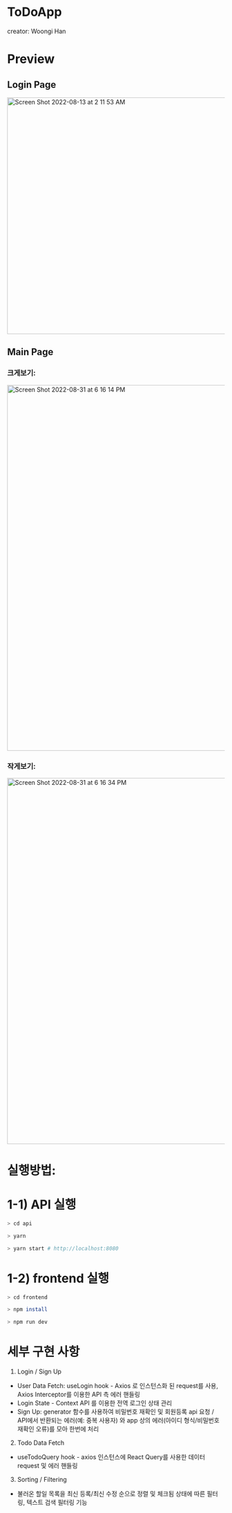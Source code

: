 # ToDoApp
creator: Woongi Han

# Preview

## Login Page
<img width="548" alt="Screen Shot 2022-08-13 at 2 11 53 AM" src="https://user-images.githubusercontent.com/69628701/184409438-9c4edb03-fd54-474b-9514-b7647639b9e9.png">

## Main Page
### 크게보기:
<img width="847" alt="Screen Shot 2022-08-31 at 6 16 14 PM" src="https://user-images.githubusercontent.com/69628701/187644116-af502b15-e61f-4c1a-8689-424d6e6e8788.png">

### 작게보기:
<img width="848" alt="Screen Shot 2022-08-31 at 6 16 34 PM" src="https://user-images.githubusercontent.com/69628701/187644177-c721d26c-7e13-41ef-9f4c-88c4ed2ccfac.png">

# 실행방법:

# 1-1) API 실행

```bash
> cd api

> yarn

> yarn start # http://localhost:8080
```

# 1-2) frontend 실행

```bash
> cd frontend

> npm install

> npm run dev
```

# 세부 구현 사항
1. Login / Sign Up
- User Data Fetch: useLogin hook - Axios 로 인스턴스화 된 request를 사용, Axios Interceptor를 이용한 API 측 에러 핸들링
- Login State - Context API 를 이용한 전역 로그인 상태 관리
- Sign Up: generator 함수를 사용하여 비밀번호 재확인 및 회원등록 api 요청 / API에서 반환되는 에러(예: 중복 사용자) 와 app 상의 에러(아이디 형식/비밀번호 재확인 오류)를 모아 한번에 처리 

2. Todo Data Fetch
- useTodoQuery hook - axios 인스턴스에 React Query를 사용한 데이터 request 및 에러 핸들링

3. Sorting / Filtering
- 불러온 할일 목록을 최신 등록/최신 수정 순으로 정렬 및 체크됨 상태에 따른 필터링, 텍스트 검색 필터링 기능



